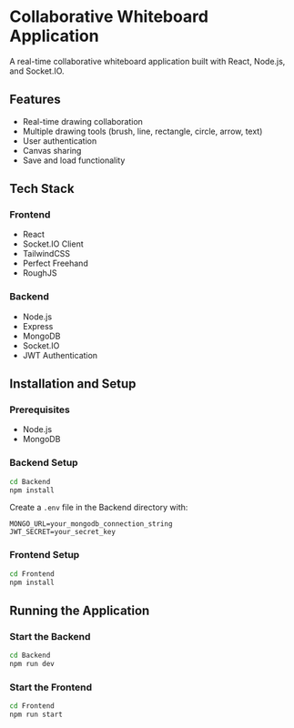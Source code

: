 # Collaborative Whiteboard Application

A real-time collaborative whiteboard application built with React, Node.js, and Socket.IO.

## Features

- Real-time drawing collaboration
- Multiple drawing tools (brush, line, rectangle, circle, arrow, text)
- User authentication
- Canvas sharing
- Save and load functionality

## Tech Stack

### Frontend
- React
- Socket.IO Client
- TailwindCSS
- Perfect Freehand
- RoughJS

### Backend
- Node.js
- Express
- MongoDB
- Socket.IO
- JWT Authentication

## Installation and Setup

### Prerequisites
- Node.js
- MongoDB

### Backend Setup
```bash
cd Backend
npm install
```

Create a `.env` file in the Backend directory with:
```
MONGO_URL=your_mongodb_connection_string
JWT_SECRET=your_secret_key
```

### Frontend Setup
```bash
cd Frontend
npm install
```

## Running the Application

### Start the Backend
```bash
cd Backend
npm run dev
```

### Start the Frontend
```bash
cd Frontend
npm run start
```
